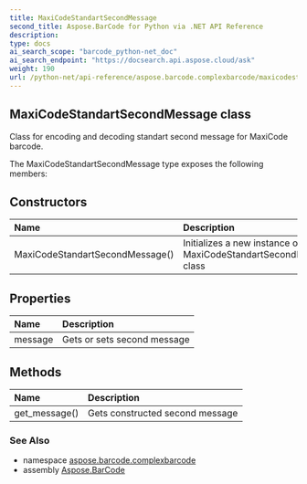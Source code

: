 ```yaml
---
title: MaxiCodeStandartSecondMessage
second_title: Aspose.BarCode for Python via .NET API Reference
description: 
type: docs
ai_search_scope: "barcode_python-net_doc"
ai_search_endpoint: "https://docsearch.api.aspose.cloud/ask"
weight: 190
url: /python-net/api-reference/aspose.barcode.complexbarcode/maxicodestandartsecondmessage/
---
```


## MaxiCodeStandartSecondMessage class

Class for encoding and decoding standart second message for MaxiCode barcode.

The MaxiCodeStandartSecondMessage type exposes the following members:
## Constructors
| Name | Description |
| :- | :- |
|MaxiCodeStandartSecondMessage()|Initializes a new instance of the MaxiCodeStandartSecondMessage class|
## Properties
| Name | Description |
| :- | :- |
|message|Gets or sets second message|
## Methods
| Name | Description |
| :- | :- |
|get_message()|Gets constructed second message|

### See Also

* namespace [aspose.barcode.complexbarcode](/barcode/python-net/api-reference/aspose.barcode.complexbarcode/)
* assembly [Aspose.BarCode](/barcode/python-net/api-reference/)

